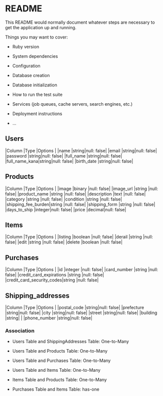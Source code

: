 # README

This README would normally document whatever steps are necessary to get the
application up and running.

Things you may want to cover:

* Ruby version

* System dependencies

* Configuration

* Database creation

* Database initialization

* How to run the test suite

* Services (job queues, cache servers, search engines, etc.)

* Deployment instructions

* ...

## Users

|Column        |Type  |Options    |
|name          |string|null: false|
|email         |string|null: false|
|password      |string|null: false|
|full_name     |string|null: false|
|full_name_kana|string|null: false|
|birth_date    |string|null: false|

## Products

|Column             |Type   |Options    |
|image              |binary |null: false|
|image_url          |string |null: false|
|product_name       |string |null: false|
|description        |text   |null: false|
|category           |string |null: false|
|condition          |string |null: false|
|shipping_fee_burden|string |null: false|
|shipping_form      |string |null: false|
|days_to_ship       |integer|null: false|
|price              |decimal|null: false|

## Items

|Column             |Type    |Options    |
|listing            |boolean |null: false|
|derail             |string  |null: false|
|edit               |string  |null: false|
|delete             |boolean |null: false|


## Purchases

|Column                    |Type    |Options    |
|id                        |integer |null: false|
|card_number               |string  |null: false|
|credit_card_expirations   |string  |null: false|
|credit_card_security_codes|string  |null: false|

## Shipping_addresses

|Column        |Type  |Options    |
|postal_code   |string|null: false|
|prefecture    |string|null: false|
|city          |string|null: false|
|street        |string|null: false|
|building      |string|           |
|phone_number  |string|null: false|

### Association

* Users Table and ShippingAddresses Table: One-to-Many

* Users Table and Products Table: One-to-Many

* Users Table and Purchases Table: One-to-Many

* Users Table and Items Table: One-to-Many

* Items Table and Products Table: One-to-Many

* Purchases Table and Items Table: has-one